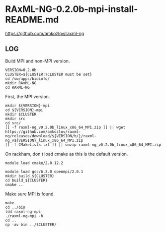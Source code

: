 RAxML-NG-0.2.0b-mpi-install-README.md
=================================

<https://github.com/amkozlov/raxml-ng>

LOG
---

Build MPI and non-MPI version.

    VERSION=0.2.0b
    CLUSTER=${CLUSTER:?CLUSTER must be set}
    cd /sw/apps/bioinfo/
    mkdir RAxML-NG
    cd RAxML-NG

First, the MPI version.

    mkdir ${VERSION}-mpi
    cd ${VERSION}-mpi
    mkdir $CLUSTER
    mkdir src
    cd src/
    [[ -f raxml-ng_v0.2.0b_linux_x86_64_MPI.zip ]] || wget https://github.com/amkozlov/raxml-ng/releases/download/${VERSION/b/}/raxml-ng_v${VERSION}_linux_x86_64_MPI.zip
    [[ -f CMakeLists.txt ]] || unzip raxml-ng_v0.2.0b_linux_x86_64_MPI.zip 

On rackham, don't load cmake as this is the default version.

    module load cmake/2.8.12.2

    module load gcc/6.3.0 openmpi/2.0.1
    mkdir build_${CLUSTER}
    cd build_${CLUSTER}
    cmake ..

Make sure MPI is found.

    make
    cd ../bin
    ldd raxml-ng-mpi
    ./raxml-ng-mpi -h
    cd ..
    cp -av bin ../$CLUSTER/
